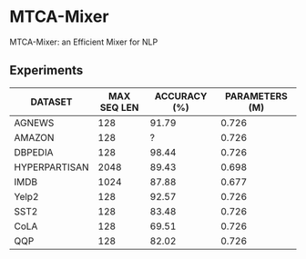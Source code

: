 # MTCA-Mixer
MTCA-Mixer: an Efficient Mixer for NLP

## Experiments
| DATASET |MAX SEQ LEN | ACCURACY (%) | PARAMETERS (M) |
|  ----  | ---- | ----  |  ----  |
| AGNEWS | 128 | 91.79 | 0.726 |
| AMAZON |128|? | 0.726|
| DBPEDIA |128 |98.44 | 0.726|
| HYPERPARTISAN |2048 | 89.43| 0.698|
| IMDB |1024 |87.88 | 0.677 |
| Yelp2 | 128| 92.57 | 0.726 |
| SST2 | 128| 83.48 | 0.726 |
| CoLA | 128| 69.51 | 0.726 |
| QQP | 128 | 82.02 | 0.726 |
